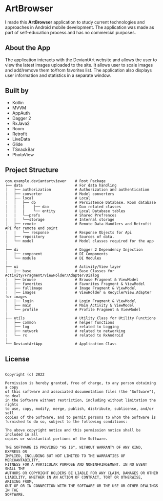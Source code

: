 # ArtBrowser

I made this **ArtBrowser** application to study current technologies and approaches in Android mobile development. 
The application was made as part of self-education process and has no commercial purposes.
## About the App
The application interacts with the DeviantArt website and allows the user to view the latest images uploaded to the site. 
It allows user to scale images and add/remove them to/from favorites list. 
The application also displays user information and statistics in a separate window.
## Built by
* Kotlin
* MVVM
* AppAuth
* Dagger 2
* RxJava2
* Room
* Retrofit
* LiveData
* Glide
* TSnackBar
* PhotoView


## Project Structure

    com.example.deviantartviewer    # Root Package
    ├── data                        # For data handling
    |   ├── authorization           # Authorization and authentication
    |   ├── converter               # Model converters
    │   ├── local                   # Local 
    |   │   ├── db                  # Persistence Database. Room database
    |   |   |    ├── dao            # Dao related classes
    |   |   |    └── entity         # Local Database tables
    |   |   └──prefs                # Shared Prefrences
    |   |   └──storage              # Internal storage
    │   ├── remote                  # Remote Data Handlers and Retrofit API for remote end point     
    |   |   └── response            # Response Objects for Api
    │   ├── repository              # Sources of data.
    |   └── model                   # Model classes required for the app
    |
    ├── di                          # Dagger 2 Dependency Injection             
    │   ├── component               # DI Components       
    │   └── module                  # DI Modules
    |
    ├── ui                          # Activity/View layer
    │   ├── base                    # Base Classes for Activity/Fragment/ViewHolder/Adapter/Dialog
    |   ├── browse                  # Browse Fragment & ViewModel
    |   ├── favorites               # Favorites Fragment & ViewModel    
    |   ├── fullimage               # Image Fragment & ViewModel   
    |   │── images                  # ViewHolder & RecyclerView.Adapter for images    
    |   │── login                   # Login Fragment & ViewModel              
    │   ├── main                    # Main Activity & ViewModel   
    │   └── profile                 # Profile Fragment & ViewModel     
    |
    ├── utils                       # Utility Class for Utility Functions
    │   ├── common                  # helper functions
    │   ├── log                     # related to Logging
    |   ├── network                 # related to networking
    |   └── rx                      # related to RxAndroid
    |
    └── DeviantArtApp               # Application Class
    
    
## License
```MIT License

Copyright (c) 2022

Permission is hereby granted, free of charge, to any person obtaining a copy
of this software and associated documentation files (the "Software"), to deal
in the Software without restriction, including without limitation the rights
to use, copy, modify, merge, publish, distribute, sublicense, and/or sell
copies of the Software, and to permit persons to whom the Software is
furnished to do so, subject to the following conditions:

The above copyright notice and this permission notice shall be included in all
copies or substantial portions of the Software.

THE SOFTWARE IS PROVIDED "AS IS", WITHOUT WARRANTY OF ANY KIND, EXPRESS OR
IMPLIED, INCLUDING BUT NOT LIMITED TO THE WARRANTIES OF MERCHANTABILITY,
FITNESS FOR A PARTICULAR PURPOSE AND NONINFRINGEMENT. IN NO EVENT SHALL THE
AUTHORS OR COPYRIGHT HOLDERS BE LIABLE FOR ANY CLAIM, DAMAGES OR OTHER
LIABILITY, WHETHER IN AN ACTION OF CONTRACT, TORT OR OTHERWISE, ARISING FROM,
OUT OF OR IN CONNECTION WITH THE SOFTWARE OR THE USE OR OTHER DEALINGS IN THE
SOFTWARE.

```
